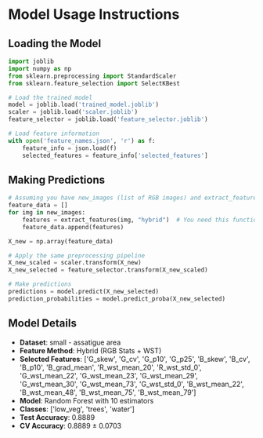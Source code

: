 # Model Usage Instructions

## Loading the Model
```python
import joblib
import numpy as np
from sklearn.preprocessing import StandardScaler
from sklearn.feature_selection import SelectKBest

# Load the trained model
model = joblib.load('trained_model.joblib')
scaler = joblib.load('scaler.joblib')
feature_selector = joblib.load('feature_selector.joblib')

# Load feature information
with open('feature_names.json', 'r') as f:
    feature_info = json.load(f)
    selected_features = feature_info['selected_features']
```

## Making Predictions
```python
# Assuming you have new_images (list of RGB images) and extract_features function
feature_data = []
for img in new_images:
    features = extract_features(img, "hybrid")  # You need this function
    feature_data.append(features)

X_new = np.array(feature_data)

# Apply the same preprocessing pipeline
X_new_scaled = scaler.transform(X_new)
X_new_selected = feature_selector.transform(X_new_scaled)

# Make predictions
predictions = model.predict(X_new_selected)
prediction_probabilities = model.predict_proba(X_new_selected)
```

## Model Details
- **Dataset**: small - assatigue area
- **Feature Method**: Hybrid (RGB Stats + WST)
- **Selected Features**: ['G_skew', 'G_cv', 'G_p10', 'G_p25', 'B_skew', 'B_cv', 'B_p10', 'B_grad_mean', 'R_wst_mean_20', 'R_wst_std_0', 'G_wst_mean_22', 'G_wst_mean_23', 'G_wst_mean_29', 'G_wst_mean_30', 'G_wst_mean_73', 'G_wst_std_0', 'B_wst_mean_22', 'B_wst_mean_48', 'B_wst_mean_75', 'B_wst_mean_79']
- **Model**: Random Forest with 10 estimators
- **Classes**: ['low_veg', 'trees', 'water']
- **Test Accuracy**: 0.8889
- **CV Accuracy**: 0.8889 ± 0.0703
